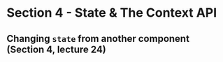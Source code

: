 # Section 4 - State & The Context API

## Changing `state` from another component (Section 4, lecture 24)
